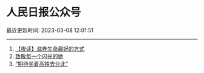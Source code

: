 # 人民日报公众号

最近更新时间: 2023-03-08 12:01:51

--- 
1. [【夜读】滋养生命最好的方式](https://mp.weixin.qq.com/s/9clxrimeL8XUbVwjFaWOfg) 
2. [致敬每一个闪光的她](https://mp.weixin.qq.com/s/zgDU-f1yoPcaDbz5lIFq4Q) 
3. [“期待坐着高铁去台北”](https://mp.weixin.qq.com/s/7bjd8f1qtij5f2p9gG2QkQ) 
